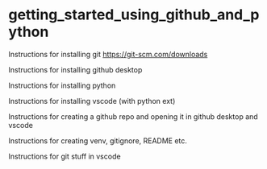 # getting_started_using_github_and_python

Instructions for installing git https://git-scm.com/downloads

Instructions for installing github desktop

Instructions for installing python

Instructions for installing vscode (with python ext)

Instructions for creating a github repo and opening it in github desktop and vscode

Instructions for creating venv, gitignore, README etc.

Instructions for git stuff in vscode

